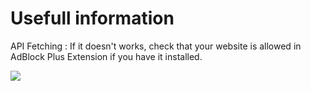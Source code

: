 # Usefull information

API Fetching : If it doesn't works, check that your website is allowed in AdBlock Plus Extension if you have it installed.

![](http://i.imgur.com/DUiL9yn.png)
